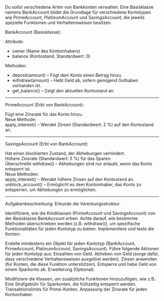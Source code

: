 Du sollst verschiedene Arten von Bankkonten verwalten. Eine Basisklasse namens BankAccount bildet die Grundlage für verschiedene Kontotypen wie PrimeAccount, PlatinumAccount und SavingsAccount, die jeweils spezielle Funktionen und Verhaltensweisen besitzen.

BankAccount (Basisklasse):

Attribute:
* owner (Name des Kontoinhabers)
* balance (Kontostand, Standardwert: 0)

Methoden:
* deposit(amount) – Fügt dem Konto einen Betrag hinzu.
* withdraw(amount) – Hebt Geld ab, sofern genügend Guthaben vorhanden ist.
* get_balance() – Zeigt den aktuellen Kontostand an.

<hr>

PrimeAccount (Erbt von BankAccount):

Fügt eine Zinsrate für das Konto hinzu.<br>
Neue Methode:<br>
apply_interest() – Wendet Zinsen (Standardwert: 2 %) auf den Kontostand an.

<hr>

SavingsAccount (Erbt von BankAccount):

Hat einen blockierten Zustand, der Abhebungen verhindert.<br>
Höhere Zinsrate (Standardwert: 5 %) für das Sparen.<br>
Überschreibt withdraw() – Abhebungen sind nur erlaubt, wenn das Konto entsperrt ist.<br>
Neue Methoden:<br>
apply_interest() – Wendet höhere Zinsen auf den Kontostand an.<br>
unblock_account() – Ermöglicht es dem Kontoinhaber, das Konto zu entsperren, um Abhebungen zu ermöglichen.<br>

<hr>

Aufgabenbeschreibung:
Erkunde die Vererbungsstruktur:

Identifiziere, wie die Kindklassen (PrimeAccount und SavingsAccount) von der Basisklasse BankAccount erben.
Achte darauf, wie bestimmte Methoden überschrieben werden (z.B. withdraw()), um spezifische Funktionalitäten für jeden Kontotyp zu bieten.
Implementiere und teste die Konten:

Erstelle mindestens ein Objekt für jeden Kontotyp (BankAccount, PrimeAccount, PlatinumAccount, SavingsAccount).
Führe folgende Aktionen für jeden Kontotyp aus:
Einzahlen von Geld.
Abheben von Geld (sorge dafür, dass verschiedene Verhaltensweisen ausgelöst werden).
Zinsen anwenden (für Konten, die diese Funktion unterstützen).
Entsperre und hebe Geld von einem Sparkonto ab.
Erweiterung (Optional):

Modifiziere die Klassen, um zusätzliche Funktionen hinzuzufügen, wie z.B.:
Eine Strafgebühr für Sparkonten, die frühzeitig entsperrt werden.
Transaktionslimits für Prime-Konten.
Anpassung der Zinsrate für jeden Kontoinhaber.